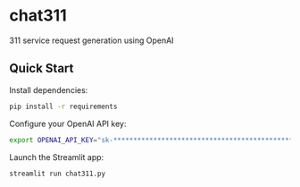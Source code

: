 # chat311

311 service request generation using OpenAI

## Quick Start

Install dependencies:

```bash
pip install -r requirements
```

Configure your OpenAI API key:

```bash
export OPENAI_API_KEY="sk-************************************************"
```

Launch the Streamlit app:

```bash
streamlit run chat311.py
```
